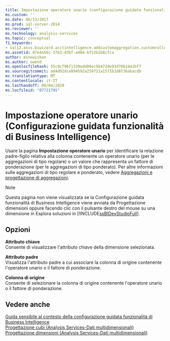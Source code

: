 ```yaml
---
title: Impostazione operatore unario (configurazione guidata funzionalità di Business Intelligence) | Microsoft Docs
ms.custom: ''
ms.date: 06/13/2017
ms.prod: sql-server-2014
ms.reviewer: ''
ms.technology: analysis-services
ms.topic: conceptual
f1_keywords:
- sql12.asvs.biwizard.acctintelligence.addcustomaggregation.customrollups.f1
ms.assetid: 07e4a56c-37b3-43bf-a404-bf22b2b8cfca
author: minewiskan
ms.author: owend
ms.openlocfilehash: 55c9cf96f1330edd06ec5b4720e93d7061442bf7
ms.sourcegitcommit: ad4d92dce894592a259721a1571b1d8736abacdb
ms.translationtype: MT
ms.contentlocale: it-IT
ms.lasthandoff: 08/04/2020
ms.locfileid: "87721795"
---
```

# <a name="specify-a-unary-operator-business-intelligence-wizard"></a>Impostazione operatore unario (Configurazione guidata funzionalità di Business Intelligence)
  Usare la pagina **Impostazione operatore unario** per identificare la relazione padre-figlio relativa alla colonna contenente un operatore unario (per le aggregazioni di tipo regolare) o un valore che rappresenta un fattore di ponderazione (per le aggregazioni di tipo ponderato). Per altre informazioni sulle aggregazioni di tipo regolare e ponderato, vedere [Aggregazioni e progettazione di aggregazioni](multidimensional-models-olap-logical-cube-objects/aggregations-and-aggregation-designs.md).  
  
> [!NOTE]  
>  Questa pagina non viene visualizzata se la Configurazione guidata funzionalità di Business Intelligence viene avviata da Progettazione dimensioni oppure facendo clic con il pulsante destro del mouse su una dimensione in Esplora soluzioni in [!INCLUDE[ssBIDevStudioFull](../includes/ssbidevstudiofull-md.md)].  
  
## <a name="options"></a>Opzioni  
 **Attributo chiave**  
 Consente di visualizzare l'attributo chiave della dimensione selezionata.  
  
 **Attributo padre**  
 Visualizza l'attributo padre a cui associare la colonna di origine contenente l'operatore unario o il fattore di ponderazione.  
  
 **Colonna di origine**  
 Consente di selezionare la colonna di origine contenente l'operatore unario o il fattore di ponderazione.  
  
## <a name="see-also"></a>Vedere anche  
 [Guida sensibile al contesto della configurazione guidata funzionalità di Business Intelligence](business-intelligence-wizard-f1-help.md)   
 [Progettazione cubi &#40;Analysis Services-Dati multidimensionali&#41;](cube-designer-analysis-services-multidimensional-data.md)   
 [Progettazione dimensioni &#40;Analysis Services-Dati multidimensionali&#41;](dimension-designer-analysis-services-multidimensional-data.md)  
  
  
